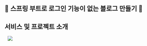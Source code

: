 🤘 스프링 부트로 로그인 기능이 없는 블로그 만들기 🤘
 ------------------------------------

## 서비스 및 프로젝트 소개
<a href="#"> <img src="http://img.shields.io/badge/" style="height : auto; margin-left : 10px; margin-right : 10px;"/>

